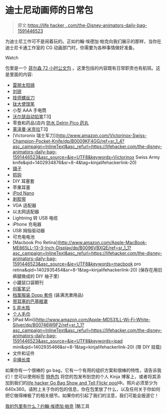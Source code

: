 # 迪士尼动画师的日常包

> 原文:[https://life hacker . com/the-Disney-animators-daily-bag-1591446523](https://lifehacker.com/the-disney-animators-daily-bag-1591446523)

为迪士尼工作可不是闹着玩的。正如约翰·埃德加·帕克向我们展示的那样，当你在迪士尼卡通工作室的 CG 动画部门时，你需要为各种事情做好准备。

Watch

包里是一个 [菲尔森 72 小时公文包](http://www.amazon.com/exec/obidos/ASIN/B00IGUJAYS/?asc_campaign=InlineText&asc_refurl=https://lifehacker.com/the-disney-animators-daily-bag-1591446523&asc_source=&tag=kinjalifehackerlink-20) 。这里包括的内容既有日常职责也有航班。这是里面的内容:

*   [雷朋太阳镜](http://www.ray-ban.com/usa/sunglasses/RB3025%20unisex%202-aviator%20classic-gold/805289602057)
*   [刘锐](http://www.amazon.com/Sharpie-Permanent-Markers-Point-30162PP/dp/B000QYLCWK/ref=sr_1_3?asc_campaign=InlineText&asc_refurl=https://lifehacker.com/the-disney-animators-daily-bag-1591446523&asc_source=&ie=UTF8&keywords=sharpie&qid=1402934675&sr=8-3&tag=kinjalifehackerlink-20)
*   [技师螺丝刀](http://www.countycomm.com/1x4driver.html)
*   [钛大使馆笔](http://www.countycomm.com/tipen.html)
*   小型 AAA 手电筒
*   [沃尔瑟自动铅笔](http://www.handeyesupply.com/collections/pens-pencils/products/worther-aluminum-mechanical-pencil)T3】
*   零食和药品(店内 [防水 Delrin Pico 药丸](http://www.countycomm.com/delrinpicopull.html)
*   [莱泽曼·米克拉](http://www.amazon.com/exec/obidos/ASIN/B000JCN0FG/?asc_campaign=InlineText&asc_refurl=https://lifehacker.com/the-disney-animators-daily-bag-1591446523&asc_source=&tag=kinjalifehackerlink-20)T3】
*   [Victoronix 瑞士军刀](http://www.amazon.com/Victorinox-Swiss-Champion-Pocket-Knife/dp/B0009KF4GG/ref=sr_1_4?asc_campaign=InlineText&asc_refurl=https://lifehacker.com/the-disney-animators-daily-bag-1591446523&asc_source=&ie=UTF8&keywords=Victorinox Swiss Army knife&qid=1402934876&sr=8-4&tag=kinjalifehackerlink-20)
*   [镊子](http://www.countycomm.com/tweezer.html)
*   [抓钩](http://www.countycomm.com/microhook.html)
*   DIY 耳塞套
*   苹果耳塞
*   [iPod Nano](http://www.amazon.com/exec/obidos/ASIN/B0097BEE9Q?asc_campaign=InlineText&asc_refurl=https://lifehacker.com/the-disney-animators-daily-bag-1591446523&asc_source=&tag=kinjalifehackerlink-20)
*   [剥胶带](http://www.amazon.com/exec/obidos/ASIN/B003YPPZ9Y?asc_campaign=InlineText&asc_refurl=https://lifehacker.com/the-disney-animators-daily-bag-1591446523&asc_source=&tag=kinjalifehackerlink-20)
*   VGA 适配器
*   以太网适配器
*   Lightning 转 USB 电缆
*   iPhone 充电器
*   USB 拇指驱动器
*   可充电电池
*   [Macbook Pro Retina](http://www.amazon.com/Apple-MacBook-ME865LL-13-3-Inch-Display/dp/B0096VBXQE/ref=sr_1_1?asc_campaign=InlineText&asc_refurl=https://lifehacker.com/the-disney-animators-daily-bag-1591446523&asc_source=&ie=UTF8&keywords=macbook pro retina&qid=1402935454&sr=8-1&tag=kinjalifehackerlink-20) (保存在用旧裤腿做成的 DIY 袖子里)
*   小鼹鼠口袋期刊
*   [创客笔记](http://www.makershed.com/Maker_s_Notebook_p/9780596519414.htm?gclid=CM-G3ouH2r4CFQpefgodvqYAKA)
*   [档案服装 Dopp 套件](http://store.archivalclothing.com/products/dopp-kit-olive-waxed) (装满洗漱用品)
*   [带耳塞的巴基眼罩](http://www.bucky.com/eye-shades-with-earplugs.html)
*   [S 井水瓶](http://www.swellbottle.com/shop/water-bottles/shimmer/)
*   [个人毛巾](http://www.rei.com/product/830599/packtowl-personal-towel)
*   [iPad Mini](http://www.amazon.com/Apple-MD531LL-Wi-Fi-White-Silver/dp/B00746W9F2/ref=sr_1_1?asc_campaign=InlineText&asc_refurl=https://lifehacker.com/the-disney-animators-daily-bag-1591446523&asc_source=&ie=UTF8&keywords=ipad mini&qid=1402935466&sr=8-1&tag=kinjalifehackerlink-20) (带 DIY 挂载)
*   文件和证件
*   [伞绳长度](http://www.countycomm.com/550cord.html)

如果你有一个很棒的 go bag，它有一个有用的组织方案和很棒的特性，请告诉我们！您可以使用标签 [特色包](http://kinja.com/tag/featured-bag) 将您的包发布到您的个人 Kinja 博客上，或者将其添加到我们的[life hacker Go Bag Show and Tell Flickr pool](http://www.flickr.com/groups/2301352@N21)中。照片必须至少为 640x360。请附上关于你的包的信息，你在包里放了什么，以及任何关于你如何把它做得棒极了的相关细节。如果你的引起了我们的注意，我们可能会报道它！

[我的包里有什么？约翰·埃德加·帕克](http://kk.org/cooltools/archives/16589?utm_source=feedburner&utm_medium=feed&utm_campaign=Feed%3A+CoolTools+%28Cool+Tools%29) |酷工具